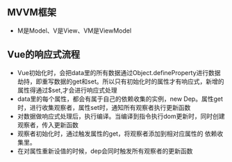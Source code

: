 ## MVVM框架
+ M是Model、V是View、VM是ViewModel
## Vue的响应式流程
+ Vue初始化时，会把data里的所有数据通过Object.defineProperty进行数据劫持，即重写数据的get和set。所以只有初始化时的属性才有响应式，新增的属性得通过$set,才会进行响应式处理
+ data里的每个属性，都会有属于自己的依赖收集的实例，new Dep。属性get时，进行收集观察者，属性set时，通知所有观察者执行更新函数
+ 对数据做响应式处理后，执行编译。当编译到指令执行dom更新时，同时创建观察者，传入更新函数
+ 观察者初始化时，通过触发属性的get，将观察者添加到相对应属性的 依赖收集里。
+ 在对属性重新设值的时候，dep会同时触发所有观察者的更新函数
